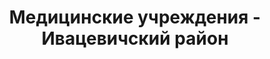 ---
district_id: 1-10-0
district_name: Ивацевичский район
title: Медицинские учреждения - Ивацевичский район
---